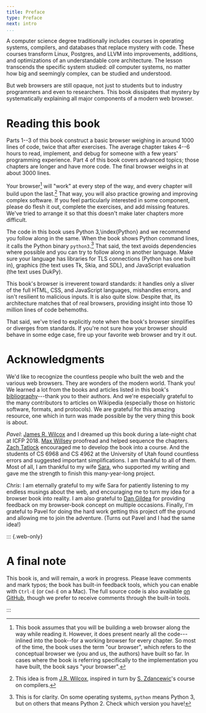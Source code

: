 ```yaml
---
title: Preface
type: Preface
next: intro
...
```


A computer science degree traditionally includes courses in operating
systems, compilers, and databases that replace mystery with code.
These courses transform Linux, Postgres, and LLVM into improvements,
additions, and optimizations of an understandable core architecture.
The lesson transcends the specific system studied: _all_ computer
systems, no matter how big and seemingly complex, can be studied and
understood.

But web browsers are still opaque, not just to students but to
industry programmers and even to researchers. This book dissipates
that mystery by systematically explaining all major components of a
modern web browser.

Reading this book
=================

Parts 1--3 of this book construct a basic browser weighing in around
1000 lines of code, twice that after exercises. The average chapter
takes 4--6 hours to read, implement, and debug for someone with a few
years' programming experience. Part 4 of this book covers advanced
topics; those chapters are longer and have more code. The final
browser weighs in at about 3000 lines.

Your browser[^yours-ours] will "work" at every step of the way, and
every chapter will build upon the last.[^jrwilcox-idea] That way, you will
also practice growing and improving complex software. If you feel
particularly interested in some component, please do flesh it out,
complete the exercises, and add missing features. We've tried to
arrange it so that this doesn't make later chapters more difficult.

[^yours-ours]: This book assumes that you will be building a web browser along
the way while reading it. However, it does present nearly
all the code---inlined into the book--for a working browser for every
chapter. So most of the time, the book uses the term "our browser",
which refers to the conceptual browser we (you and us, the
authors) have built so far. In cases where the book is referring specifically
to the implementation you have built, the book says "your browser".

[^jrwilcox-idea]: This idea is from [J.R. Wilcox][jrw], inspired in
turn by [S. Zdancewic][sz]'s course on compilers.

The code in this book uses Python 3,\index{Python} and we recommend you follow
along in the same. When the book shows Python command lines, it calls
the Python binary `python3`.[^py3-cmd] That said, the text avoids
dependencies where possible and you can try to follow along in another
language. Make sure your language has libraries for TLS connections
(Python has one built in), graphics (the text uses Tk, Skia, and SDL),
and JavaScript evaluation (the text uses DukPy).
    
[^py3-cmd]: This is for clarity. On some operating systems, `python`
means Python 3, but on others that means Python 2. Check which version
you have!

[sz]: https://www.cis.upenn.edu/~stevez/

This book's browser is irreverent toward standards: it handles only a
sliver of the full HTML, CSS, and JavaScript languages, mishandles
errors, and isn't resilient to malicious inputs. It is also quite
slow. Despite that, its architecture matches that of real browsers,
providing insight into those 10 million lines of code behemoths.

That said, we've tried to explicitly note when the book's browser
simplifies or diverges from standards. If you're not sure how your
browser should behave in some edge case, fire up your favorite web
browser and try it out.

Acknowledgments
===============

We'd like to recognize the countless people who built the web and the
various web browsers. They are wonders of the modern world. Thank you!
We learned a lot from the books and articles listed in this book's
[bibliography](bibliography.md)---thank you to their authors. And
we're especially grateful to the many contributors to articles on
Wikipedia (especially those on historic software, formats, and
protocols). We are grateful for this amazing resource, one which in
turn was made possible by the very thing this book is about.

*Pavel*: [James R. Wilcox][jrw] and I dreamed up this book during a
late-night chat at ICFP 2018. [Max Willsey][mwillsey] proofread and
helped sequence the chapters. [Zach Tatlock][ztatlock] encouraged me
to develop the book into a course. And the students of CS 6968 and CS
4962 at the University of Utah found countless errors and suggested
important simplifications. I am thankful to all of them. Most of all,
I am thankful to my wife [Sara][saras], who supported my writing and
gave me the strength to finish this many-year-long project.

[mwillsey]: https://www.mwillsey.com/
[saras]: https://www.sscharmingds.com/
[ztatlock]: https://homes.cs.washington.edu/~ztatlock/
[jrw]: https://jamesrwilcox.com

*Chris*: I am eternally grateful to my wife Sara for patiently
listening to my endless musings about the web, and encouraging me to
turn my idea for a browser book into reality. I am also grateful to
[Dan Gildea][dan-gildea] for providing feedback on my browser-book
concept on multiple occasions. Finally, I'm grateful to Pavel for
doing the hard work getting this project off the ground and allowing
me to join the adventure. (Turns out Pavel and I had the same idea!)

[dan-gildea]: https://www.cs.rochester.edu/u/gildea/

::: {.web-only}

A final note
============

This book is, and will remain, a work in progress. Please leave
comments and mark typos; the book has built-in feedback tools, which
you can enable with `Ctrl-E` (or `Cmd-E` on a Mac). The full source
code is also available [on GitHub][github], though we prefer to
receive comments through the built-in tools.

[github]: https://github.com/browserengineering/book

:::
